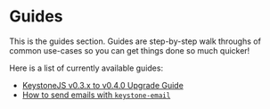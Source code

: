 # Guides

This is the guides section. Guides are step-by-step walk throughs of common use-cases so you can get things done so much quicker!

Here is a list of currently available guides:

- [KeystoneJS v0.3.x to v0.4.0 Upgrade Guide](./v0.3-to-v0.4-Upgrade-Guide.md)
- [How to send emails with `keystone-email`](./how-to-send-emails.md)
